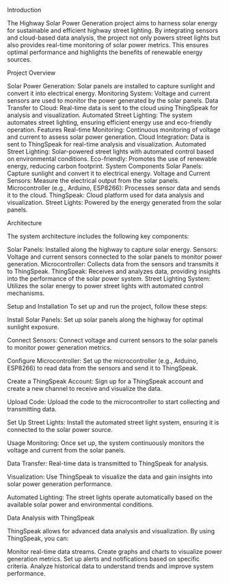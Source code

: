 Introduction

The Highway Solar Power Generation project aims to harness solar energy for sustainable and efficient highway street lighting. By integrating sensors and cloud-based data analysis, the project not only powers street lights but also provides real-time monitoring of solar power metrics. This ensures optimal performance and highlights the benefits of renewable energy sources.

Project Overview

Solar Power Generation: Solar panels are installed to capture sunlight and convert it into electrical energy.
Monitoring System: Voltage and current sensors are used to monitor the power generated by the solar panels.
Data Transfer to Cloud: Real-time data is sent to the cloud using ThingSpeak for analysis and visualization.
Automated Street Lighting: The system automates street lighting, ensuring efficient energy use and eco-friendly operation.
Features
Real-time Monitoring: Continuous monitoring of voltage and current to assess solar power generation.
Cloud Integration: Data is sent to ThingSpeak for real-time analysis and visualization.
Automated Street Lighting: Solar-powered street lights with automated control based on environmental conditions.
Eco-friendly: Promotes the use of renewable energy, reducing carbon footprint.
System Components
Solar Panels: Capture sunlight and convert it to electrical energy.
Voltage and Current Sensors: Measure the electrical output from the solar panels.
Microcontroller (e.g., Arduino, ESP8266): Processes sensor data and sends it to the cloud.
ThingSpeak: Cloud platform used for data analysis and visualization.
Street Lights: Powered by the energy generated from the solar panels.

Architecture

The system architecture includes the following key components:

Solar Panels: Installed along the highway to capture solar energy.
Sensors: Voltage and current sensors connected to the solar panels to monitor power generation.
Microcontroller: Collects data from the sensors and transmits it to ThingSpeak.
ThingSpeak: Receives and analyzes data, providing insights into the performance of the solar power system.
Street Lighting System: Utilizes the solar energy to power street lights with automated control mechanisms.

Setup and Installation
To set up and run the project, follow these steps:

Install Solar Panels:
Set up solar panels along the highway for optimal sunlight exposure.

Connect Sensors:
Connect voltage and current sensors to the solar panels to monitor power generation metrics.

Configure Microcontroller:
Set up the microcontroller (e.g., Arduino, ESP8266) to read data from the sensors and send it to ThingSpeak.

Create a ThingSpeak Account:
Sign up for a ThingSpeak account and create a new channel to receive and visualize the data.

Upload Code:
Upload the code to the microcontroller to start collecting and transmitting data.

Set Up Street Lights:
Install the automated street light system, ensuring it is connected to the solar power source.

Usage
Monitoring:
Once set up, the system continuously monitors the voltage and current from the solar panels.

Data Transfer:
Real-time data is transmitted to ThingSpeak for analysis.

Visualization:
Use ThingSpeak to visualize the data and gain insights into solar power generation performance.

Automated Lighting:
The street lights operate automatically based on the available solar power and environmental conditions.

Data Analysis with ThingSpeak

ThingSpeak allows for advanced data analysis and visualization. By using ThingSpeak, you can:

Monitor real-time data streams.
Create graphs and charts to visualize power generation metrics.
Set up alerts and notifications based on specific criteria.
Analyze historical data to understand trends and improve system performance.

